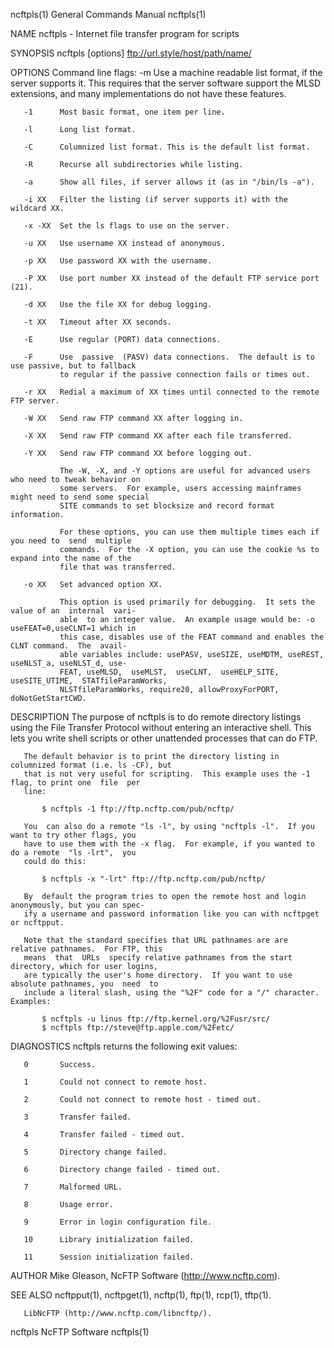 ncftpls(1)                             General Commands Manual                             ncftpls(1)

NAME
       ncftpls - Internet file transfer program for scripts

SYNOPSIS
       ncftpls [options] ftp://url.style/host/path/name/

OPTIONS
   Command line flags:
       -m      Use a machine readable list format, if the server supports it.  This requires that the
               server software support the MLSD extensions, and  many  implementations  do  not  have
               these features.

       -1      Most basic format, one item per line.

       -l      Long list format.

       -C      Columnized list format. This is the default list format.

       -R      Recurse all subdirectories while listing.

       -a      Show all files, if server allows it (as in "/bin/ls -a").

       -i XX   Filter the listing (if server supports it) with the wildcard XX.

       -x -XX  Set the ls flags to use on the server.

       -u XX   Use username XX instead of anonymous.

       -p XX   Use password XX with the username.

       -P XX   Use port number XX instead of the default FTP service port (21).

       -d XX   Use the file XX for debug logging.

       -t XX   Timeout after XX seconds.

       -E      Use regular (PORT) data connections.

       -F      Use  passive  (PASV) data connections.  The default is to use passive, but to fallback
               to regular if the passive connection fails or times out.

       -r XX   Redial a maximum of XX times until connected to the remote FTP server.

       -W XX   Send raw FTP command XX after logging in.

       -X XX   Send raw FTP command XX after each file transferred.

       -Y XX   Send raw FTP command XX before logging out.

               The -W, -X, and -Y options are useful for advanced users who need to tweak behavior on
               some servers.  For example, users accessing mainframes might need to send some special
               SITE commands to set blocksize and record format information.

               For these options, you can use them multiple times each if you need to  send  multiple
               commands.  For the -X option, you can use the cookie %s to expand into the name of the
               file that was transferred.

       -o XX   Set advanced option XX.

               This option is used primarily for debugging.  It sets the value of an  internal  vari‐
               able  to an integer value.  An example usage would be: -o useFEAT=0,useCLNT=1 which in
               this case, disables use of the FEAT command and enables the CLNT command.  The  avail‐
               able variables include: usePASV, useSIZE, useMDTM, useREST, useNLST_a, useNLST_d, use‐
               FEAT, useMLSD,  useMLST,  useCLNT,  useHELP_SITE,  useSITE_UTIME,  STATfileParamWorks,
               NLSTfileParamWorks, require20, allowProxyForPORT, doNotGetStartCWD.

DESCRIPTION
       The  purpose  of  ncftpls  is to do remote directory listings using the File Transfer Protocol
       without entering an interactive shell.  This lets you write shell scripts or other  unattended
       processes that can do FTP.

       The default behavior is to print the directory listing in columnized format (i.e. ls -CF), but
       that is not very useful for scripting.  This example uses the -1 flag, to print one  file  per
       line:

           $ ncftpls -1 ftp://ftp.ncftp.com/pub/ncftp/

       You  can also do a remote "ls -l", by using "ncftpls -l".  If you want to try other flags, you
       have to use them with the -x flag.  For example, if you wanted to do a remote  "ls -lrt",  you
       could do this:

           $ ncftpls -x "-lrt" ftp://ftp.ncftp.com/pub/ncftp/

       By  default the program tries to open the remote host and login anonymously, but you can spec‐
       ify a username and password information like you can with ncftpget or ncftpput.

       Note that the standard specifies that URL pathnames are are relative pathnames.  For FTP, this
       means  that  URLs  specify relative pathnames from the start directory, which for user logins,
       are typically the user's home directory.  If you want to use absolute pathnames, you  need  to
       include a literal slash, using the "%2F" code for a "/" character.  Examples:

           $ ncftpls -u linus ftp://ftp.kernel.org/%2Fusr/src/
           $ ncftpls ftp://steve@ftp.apple.com/%2Fetc/

DIAGNOSTICS
       ncftpls returns the following exit values:

       0       Success.

       1       Could not connect to remote host.

       2       Could not connect to remote host - timed out.

       3       Transfer failed.

       4       Transfer failed - timed out.

       5       Directory change failed.

       6       Directory change failed - timed out.

       7       Malformed URL.

       8       Usage error.

       9       Error in login configuration file.

       10      Library initialization failed.

       11      Session initialization failed.

AUTHOR
       Mike Gleason, NcFTP Software (http://www.ncftp.com).

SEE ALSO
       ncftpput(1), ncftpget(1), ncftp(1), ftp(1), rcp(1), tftp(1).

       LibNcFTP (http://www.ncftp.com/libncftp/).

ncftpls                                     NcFTP Software                                 ncftpls(1)
